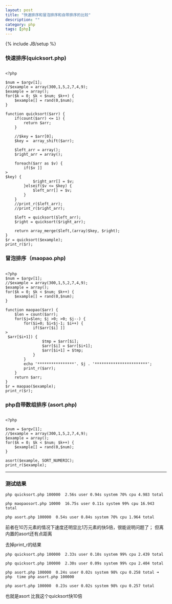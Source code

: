 ```yaml
---
layout: post
title: "快速排序和冒泡排序和自带排序的比较"
description: ""
category: php 
tags: [php]
---
```

{% include JB/setup %}

### 快速排序(quicksort.php)

```

<?php

$num = $argv[1];
//$example = array(300,1,5,2,7,4,9);
$example = array();
for($k = 0; $k < $num; $k++) {
    $example[] = rand(0,$num);
}

function quicksort($arr) {
    if(count($arr) <= 1) {
        return $arr;
    }

    //$key = $arr[0];
    $key =  array_shift($arr);

    $left_arr = array();
    $right_arr = array();

    foreach($arr as $v) {
        if($v ]]
>
$key) {
            $right_arr[] = $v;
        }elseif($v <= $key) {
            $left_arr[] = $v;
        }
    }
    //print_r($left_arr);
    //print_r($right_arr);

    $left = quicksort($left_arr);
    $right = quicksort($right_arr);

    return array_merge($left,(array)$key, $right);
}
$r = quicksort($example);
print_r($r);

```





### 冒泡排序（maopao.php)

```

<?php
$num = $argv[1];
//$example = array(300,1,5,2,7,4,9);
$example = array();
for($k = 0; $k < $num; $k++) {
    $example[] = rand(0,$num);
}

function maopao($arr) {
    $len = count($arr);
    for($j=$len; $j >0; >0; $j--) {
        for($i=0; $i<$j-1; $i++) {
            if($arr[$i] ]]
>
 $arr[$i+1]) {
                $tmp = $arr[$i];
                $arr[$i] = $arr[$i+1];
                $arr[$i+1] = $tmp;
            }
        }
        echo '****************'. $j . '***********************';
        print_r($arr);
    }
    return $arr;
}
$r = maopao($example);
print_r($r);

```

### php自带数组排序 (asort.php)

```

<?php

$num = $argv[1];
//$example = array(300,1,5,2,7,4,9);
$example = array();
for($k = 0; $k < $num; $k++) {
    $example[] = rand(0,$num);
}

asort($example, SORT_NUMERIC);
print_r($example);

```

---


### 测试结果


`php quicksort.php 100000  2.56s user 0.94s system 70% cpu 4.983 total`

`php maopaosort.php 10000  16.75s user 0.11s system 99% cpu 16.943 total`

`php asort.php 100000  0.54s user 0.84s system 70% cpu 1.964 total`

前者在10万元素的情况下速度还明显比1万元素的快5倍，很能说明问题了； 但离内置的asort还有点距离

去掉print_r的结果

`php quicksort.php 100000  2.33s user 0.10s system 99% cpu 2.439 total`

`php quicksort.php 100000  2.30s user 0.09s system 99% cpu 2.404 total`

`php asort.php 100000  0.24s user 0.02s system 98% cpu 0.258 total
➜  php  time php asort.php 100000`

`php asort.php 100000  0.23s user 0.02s system 98% cpu 0.257 total`

也就是asort 比我这个quicksort快10倍
